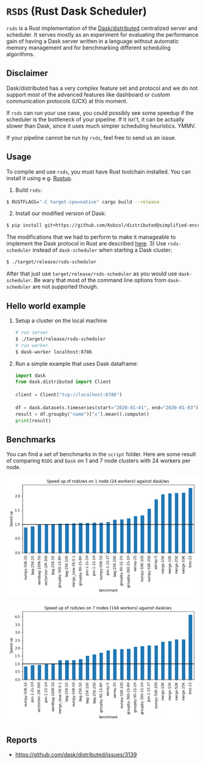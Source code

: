 # `RSDS` (Rust Dask Scheduler)
``rsds`` is a Rust implementation of the [Dask/distributed](https://distributed.dask.org) centralized server and scheduler.
It serves mostly as an experiment for evaluating the performance gain of having a Dask server written in a language
without automatic memory management and for benchmarking different scheduling algorithms.

## Disclaimer
Dask/distributed has a very complex feature set and protocol and we do not support most of the advanced features
like dashboard or custom communication protocols (UCX) at this moment. 

If `rsds` can run your use case, you could possibly see some speedup if the scheduler is the bottleneck
of your pipeline. If it isn't, it can be actually slower than Dask, since it uses much simpler scheduling
heuristics. YMMV.

If your pipeline cannot be run by `rsds`, feel free to send us an issue.

## Usage
To compile and use `rsds`, you must have Rust toolchain installed. You can install it using e.g. [Rustup](https://rustup.rs/).

1) Build `rsds`:
```bash
$ RUSTFLAGS="-C target-cpu=native" cargo build --release
```
2) Install our modified version of Dask:
```bash
$ pip install git+https://github.com/Kobzol/distributed@simplified-encoding
```
The modifications that we had to perform to make it manageable to implement the Dask
protocol in Rust are described [here](https://github.com/dask/distributed/pull/3809).
3) Use `rsds-scheduler` instead of `dask-scheduler` when starting a Dask cluster:
```bash
$ ./target/release/rsds-scheduler
```

After that just use `target/release/rsds-scheduler` as you would use `dask-scheduler`.
Be wary that most of the command line options from `dask-scheduler` are not supported though.

## Hello world example
1) Setup a cluster on the local machine
    ```bash
    # run server
    $ ./target/release/rsds-scheduler
    # run worker
    $ dask-worker localhost:8786
    ```

2) Run a simple example that uses Dask dataframe:
    ```python
    import dask
    from dask.distributed import Client
    
    client = Client("tcp://localhost:8786")
    
    df = dask.datasets.timeseries(start="2020-01-01", end="2020-01-03")
    result = df.groupby("name")["x"].mean().compute()
    print(result)
    ```

## Benchmarks
You can find a set of benchmarks in the `script` folder. Here are some result of comparing `RSDS` and `Dask`
on 1 and 7 node clusters with 24 workers per node.

![image](resources/speedup-rsds-ws-1.png)

![image](resources/speedup-rsds-ws-7.png)

## Reports

* https://github.com/dask/distributed/issues/3139
